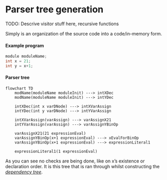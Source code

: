 Parser tree generation
======================

TODO: Descrive visitor stuff here, recursive functions

Simply is an organization of the source code into a
code/in-memory form.

#### Example program

```c
module moduleName;
int x = 21;
int y = x+1;
```

#### Parser tree

```mermaid
flowchart TD
	modName(moduleName moduleInit) ---> intXDec
	modName(moduleName moduleInit) ---> intYDec
	
	intXDec(int x varDNode) ---> intXVarAssign
	intYDec(int y varDNode) ---> intYVarAssign

	intXVarAssign(varAssign) ---> varAssignX21
	intYVarAssign(varAssign) ---> varAssignYBinOp

	varAssignX21(21 expressionEval)
	varAssignYBinOp(x+1 expressionEval) ---> xEvalForBinOp
	varAssignYBinOp(x+1 expressionEval) ---> expressionLiteral1

	expressionLiteral1(1 expressionEval)
```

As you can see no checks are being done, like on x’s existence
or declaration order. It is this tree that is ran through whilst
constructing the [_dependency tree_](/internals/deps/generation).